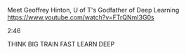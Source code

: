 

Meet Geoffrey Hinton, U of T's Godfather of Deep Learning
https://www.youtube.com/watch?v=FTrQNmI3G0s

2:46


THINK
BIG
TRAIN
FAST
LEARN
DEEP
